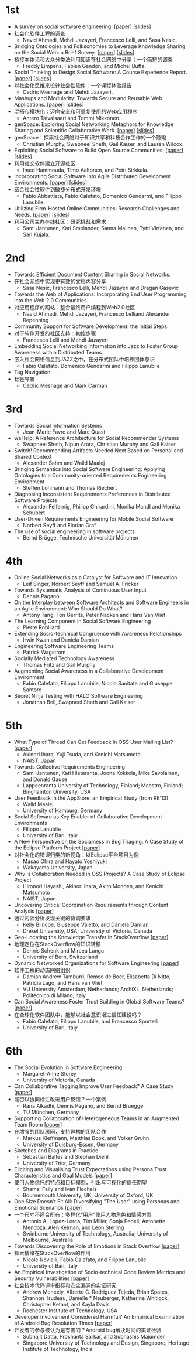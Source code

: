 # 1st

* A survey on social software engineering. [[paper](paper9.pdf)] [[slides](slides9.pdf)]
* 社会化软件工程的调查
	* Navid Ahmadi, Mehdi Jazayeri, Francesco Lelli, and Sasa Nesic. 
* Bridging Ontologies and Folksonomies to Leverage Knowledge Sharing on the Social Web: a Brief Survey. [[paper](paper2.pdf)] [[slides](slides2.pdf)]
* 桥接本体论和大众分类法利用知识在社会网络中分享：一个简短的调查
	* Freddy Limpens, Fabien Gandon, and Michel Buffa. 
* Social Thinking to Design Social Software: A Course Experience Report. [[paper](paper7.pdf)] [[slides](slides7.pdf)]
* 以社会化思维来设计社会性软件：一个课程体验报告
	* Cedric Mesnage and Mehdi Jazayeri.
* Mashups and Modularity: Towards Secure and Reusable Web Applications. [[paper](paper3.pdf])] [[slides](slides3.pdf)]
* 混搭和模块化：迈向安全和可重复使用的Web应用程序
	* Antero Taivalsaari and Tommi Mikkonen. 
* genSpace: Exploring Social Networking Metaphors for Knowledge Sharing and Scientific Collaborative Work. [[paper](paper4.pdf)] [[slides](slides4.pdf)]
* genSpace：探索社会网络对于知识共享和科技合作工作的一个隐喻
	* Christian Murphy, Swapneel Sheth, Gail Kaiser, and Lauren Wilcox.
* Exploiting Social Software to Build Open Source Communities. [[paper](paper8.pdf)] [[slides](slides8.pdf)]
* 利用社交软件建立开源社区
	* Imed Hammouda, Timo Aaltonen, and Petri Sirkkala.
* Incorporating Social Software into Agile Distributed Development Environments. [[paper](paper5.pdf)] [[slides](slides5.pdf)]
* 结合社会性软件到敏捷分布式开发环境
	* Fabio Abbattista, Fabio Calefato, Domenico Gendarmi, and Filippo Lanubile. 
* Utilizing Firm-Hosted Online Communities: Research Challenges and Needs. [[paper](paper6.pdf)] [[slides](slides6.pdf)]
* 利用公司主办在线社区：研究挑战和需求
	* Sami Jantunen, Kari Smolander, Sanna Malinen, Tytti Virtanen, and Sari Kujala. 

# 2nd

* Towards Efficient Document Content Sharing in Social Networks.
* 在社会网络中实现更有效的文档内容分享
	* Sasa Nesic, Francesco Lelli, Mehdi Jazayeri and Dragan Gasevic
* Towards the Web of Applications: Incorporating End User Programming into the Web 2.0 Communities.
* 对应用程序的网站：整合最终用户编程到Web2.0社区
	* Navid Ahmadi, Mehdi Jazayeri, Francesco Lelliand Alexander Repenning
* Community Support for Software Development: the Initial Steps.
* 对于软件开发的社区支持：初始步骤
	* Francesco Lelli and Mehdi Jazayeri
* Embedding Social Networking Information into Jazz to Foster Group Awareness within Distributed Teams.
* 嵌入社会网络信息到JAZZ之中，在分布式团队中培养团体意识
	* Fabio Calefato, Domenico Gendarmi and Filippo Lanubile
* Tag Navigation.
* 标签导航
	* Cédric Mesnage and Mark Carman 

# 3rd

* Towards Social Information Systems
	* Jean-Marie Favre and Marc Quast
* weHelp: A Reference Architecture for Social Recommender Systems
	* Swapneel Sheth, Nipun Arora, Christian Murphy and Gail Kaiser
* Switch! Recommending Artifacts Needed Next Based on Personal and Shared Context
	* Alexander Sahm and Walid Maalej
* Bringing Semantics into Social Software Engineering: Applying Ontologies to a Community-oriented Requirements Engineering Environment
	* Steffen Lohmann and Thomas Riechert
* Diagnosing Inconsistent Requirements Preferences in Distributed Software Projects
	* Alexander Felfernig, Philipp Ghirardini, Monika Mandl and Monika Schubert
* User-Driven Requirements Engineering for Mobile Social Software
	* Norbert Seyff and Florian Graf
* The use of social engineering in software projects
	* Bernd Brügge, Technische Universität München

# 4th

* Online Social Networks as a Catalyst for Software and IT Innovation
	* Leif Singer, Norbert Seyff and Samuel A. Fricker
* Towards Systematic Analysis of Continuous User Input
	* Dennis Pagano
* On the Interplay between Software Architects and Software Engineers in an Agile Environment: Who Should Do What?
	* Antony Tang, Ton Gerrits, Peter Nacken and Hans Van Vliet
* The Learning Component in Social Software Engineering
	* Pierre Robillard
* Extending Socio-technical Congruence with Awareness Relationships
	* Irwin Kwan and Daniela Damian
* Engineering Software Engineering Teams
	* Patrick Wagstrom
* Socially Mediated Technology Awareness
	* Thomas Fritz and Gail Murphy
* Augmenting Social Awareness in a Collaborative Development Environment
	* Fabio Calefato, Filippo Lanubile, Nicola Sanitate and Giuseppe Santoro
* Secret Ninja Testing with HALO Software Engineering
	* Jonathan Bell, Swapneel Sheth and Gail Kaiser

# 5th

* What Type of Thread Can Get Feedback in OSS User Mailing List? [[paper](fsews13sse-id7-p-18641-final.pdf)]
	* Akinori Ihara, Yuji Tsuda, and Kenichi Matsumoto
	* NAIST, Japan
* Towards Collective Requirements Engineering
	* Sami Jantunen, Kati Hietaranta, Joona Kokkola, Mika Savolainen, and Donald Gause
	* Lappeenranta University of Technology, Finland; Maestro, Finland; Binghamton University, USA
* User Feedback in the AppStore: an Empirical Study (from RE’13)
	* Walid Maalej
	* University of Hamburg, Germany
* Social Software as Key Enabler of Collaborative Development Environments
	* Filippo Lanubile
	* University of Bari, Italy
* A New Perspective on the Socialness in Bug Triaging: A Case Study of the Eclipse Platform Project [[paper](fsews13sse-id8-p-18564-final.pdf)]
* 对社会化的错误归类的新视角：以Eclipse平台项目为例
	* Masao Ohira and Hayato Yoshiyuki
	* Wakayama University, Japan
* Why Is Collaboration Needed in OSS Projects? A Case Study of Eclipse Project
	* Hironori Hayashi, Akinori Ihara, Akito Monden, and Kenichi Matsumoto
	* NAIST, Japan
* Uncovering Critical Coordination Requirements through Content Analysis [[paper](SSE2013-Blincoe.pdf)]
* 通过内容分析发现关键的协调要求
	* Kelly Blincoe, Giuseppe Valetto, and Daniela Damian
	* Drexel University, USA; University of Victoria, Canada
* Geo-Locating the Knowledge Transfer in StackOverflow [[paper](Sche13a-GeolocatingStackOverflow.pdf)]
* 地理定位在StackOverflow的知识转移
	* Dennis Schenk and Mircea Lungu
	* University of Bern, Switzerland
* Dynamic Networked Organizations for Software Engineering [[paper](Dynamic_Networked_Organizations_for_Software_Engineering.pdf)]
* 软件工程的动态网络组织
	* Damian Andrew Tamburri, Remco de Boer, Elisabetta Di Nitto, Patricia Lago, and Hans van Vliet
	* VU University Amsterdam, Netherlands; ArchiXL, Netherlands; Politecnico di Milano, Italy
* Can Social Awareness Foster Trust Building in Global Software Teams? [[paper](sse13-calefato-lanubile.pdf)]
* 在全球化软件团队中，能够以社会意识增进信任建设吗？
	* Fabio Calefato, Filippo Lanubile, and Francesco Sportelli
	* University of Bari, Italy

# 6th

* The Social Evolution in Software Engineering
	* Margaret-Anne Storey
	* University of Victoria, Canada
* Can Collaborative Tagging Improve User Feedback? A Case Study [[paper](Can_Collaborative_Tagging_Improve_User_Feedback.pdf)]
* 能否以协同标注改进用户反馈？一个案例
	* Rana Alkadhi, Dennis Pagano, and Bernd Bruegge
	* TU München, Germany
* Supporting Collaboration of Heterogeneous Teams in an Augmented Team Room [[paper](SSE2014_CameraReady.pdf)]
* 在增强的团队房间，支持异构的团队合作
	* Markus Kleffmann, Matthias Book, and Volker Gruhn
	* University of Duisburg-Essen, Germany
* Sketches and Diagrams in Practice
	* Sebastian Baltes and Stephan Diehl
	* University of Trier, Germany 
* Eliciting and Visualising Trust Expectations using Persona Trust Characteristics and Goal Models [[paper](fafl142.pdf)]
* 使用人物信托的特点和目标模型，引出与可视化的信任期望
	* Shamal Faily and Ivan Flechais
	* Bournemouth University, UK; University of Oxford, UK
* One Size Doesn't Fit All: Diversifying "The User" using Personas and Emotional Scenarios [[paper](sse2014_workshop_emotional_scenarios.pdf)]
* 一个尺寸不适合所有：多样化“用户”使用人物角色和情感方案
	* Antonio A. Lopez-Lorca, Tim Miller, Sonja Pedell, Antonette Mendoza, Alen Keirnan, and Leon Sterling
	* Swinburne University of Technology, Australia; University of Melbourne, Australia
* Towards Discovering the Role of Emotions in Stack Overflow [[paper](SSE_Q&A_CameraReady.pdf)]
* 探索情绪在StackOverflow的作用
	* Nicole Novielli, Fabio Calefato, and Filippo Lanubile
	* University of Bari, Italy
* An Empirical Investigation of Socio-technical Code Review Metrics and Security Vulnerabilities [[paper](fsews14ssemain-ssemainid10-p-25699-22259e4-22087-final.pdf)]
* 社会技术代码评审指标和安全漏洞的实证研究
	* Andrew Meneely, Alberto C. Rodriguez Tejeda, Brian Spates, Shannon Trudeau, Danielle 	* Neuberger, Katherine Whitlock, Christopher Ketant, and Kayla Davis
	* Rochester Institute of Technology, USA
* Developer Involvement Considered Harmful? An Empirical Examination of Android Bug Resolution Times [[paper](bug_resoln_time_sse2014_v09_preprint-shared.pdf)]
* 开发者的参与被认为是有害的？Android bug解决时间的实证检验
	* Subhajit Datta, Proshanta Sarkar, and Subhashis Majumder
	* Singapore University of Technology and Design, Singapore; Heritage Institute of  Technology, India